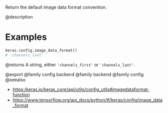 Return the default image data format convention.

@description

# Examples
```python
keras.config.image_data_format()
# 'channels_last'
```

@returns
A string, either `'channels_first'` or `'channels_last'`.

@export
@family config backend
@family backend
@family config
@seealso
+ <https:/keras.io/keras_core/api/utils/config_utils#imagedataformat-function>
+ <https://www.tensorflow.org/api_docs/python/tf/keras/config/image_data_format>
